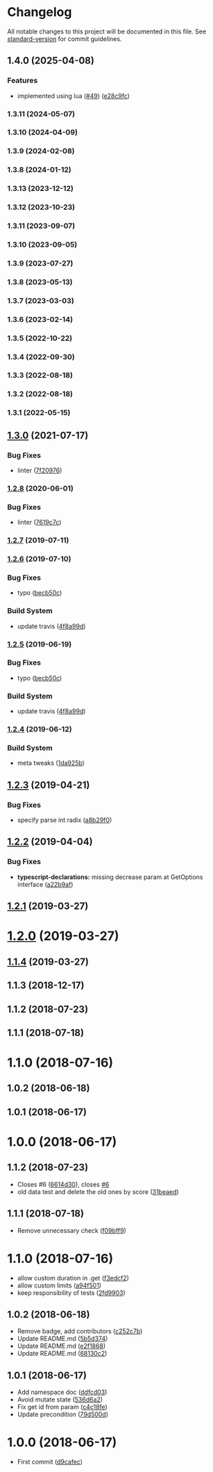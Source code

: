 # Changelog

All notable changes to this project will be documented in this file. See [standard-version](https://github.com/conventional-changelog/standard-version) for commit guidelines.

## 1.4.0 (2025-04-08)


### Features

* implemented using lua ([#49](https://github.com/microlinkhq/async-ratelimiter/issues/49)) ([e28c9fc](https://github.com/microlinkhq/async-ratelimiter/commit/e28c9fc72ae232fb253b10053c476ffb7f6bb0cd))

### 1.3.11 (2024-05-07)

### 1.3.10 (2024-04-09)

### 1.3.9 (2024-02-08)

### 1.3.8 (2024-01-12)

### 1.3.13 (2023-12-12)

### 1.3.12 (2023-10-23)

### 1.3.11 (2023-09-07)

### 1.3.10 (2023-09-05)

### 1.3.9 (2023-07-27)

### 1.3.8 (2023-05-13)

### 1.3.7 (2023-03-03)

### 1.3.6 (2023-02-14)

### 1.3.5 (2022-10-22)

### 1.3.4 (2022-09-30)

### 1.3.3 (2022-08-18)

### 1.3.2 (2022-08-18)

### 1.3.1 (2022-05-15)

## [1.3.0](https://github.com/microlinkhq/async-ratelimiter/compare/v1.2.8...v1.3.0) (2021-07-17)


### Bug Fixes

* linter ([7f20976](https://github.com/microlinkhq/async-ratelimiter/commit/7f209764834790d0973913277f3d467b919044bb))

### [1.2.8](https://github.com/microlinkhq/async-ratelimiter/compare/v1.2.7...v1.2.8) (2020-06-01)


### Bug Fixes

* linter ([7619c7c](https://github.com/microlinkhq/async-ratelimiter/commit/7619c7c596d905b308ab3a52abdd1a1029323024))

### [1.2.7](https://github.com/microlinkhq/async-ratelimiter/compare/v1.2.6...v1.2.7) (2019-07-11)



### [1.2.6](https://github.com/microlinkhq/async-ratelimiter/compare/v1.2.4...v1.2.6) (2019-07-10)


### Bug Fixes

* typo ([becb50c](https://github.com/microlinkhq/async-ratelimiter/commit/becb50c))


### Build System

* update travis ([4f8a99d](https://github.com/microlinkhq/async-ratelimiter/commit/4f8a99d))



### [1.2.5](https://github.com/microlinkhq/async-ratelimiter/compare/v1.2.4...v1.2.5) (2019-06-19)


### Bug Fixes

* typo ([becb50c](https://github.com/microlinkhq/async-ratelimiter/commit/becb50c))


### Build System

* update travis ([4f8a99d](https://github.com/microlinkhq/async-ratelimiter/commit/4f8a99d))



### [1.2.4](https://github.com/microlinkhq/async-ratelimiter/compare/v1.2.3...v1.2.4) (2019-06-12)


### Build System

* meta tweaks ([1da925b](https://github.com/microlinkhq/async-ratelimiter/commit/1da925b))



## [1.2.3](https://github.com/microlinkhq/async-ratelimiter/compare/v1.2.2...v1.2.3) (2019-04-21)


### Bug Fixes

* specify parse int radix ([a8b29f0](https://github.com/microlinkhq/async-ratelimiter/commit/a8b29f0))



<a name="1.2.2"></a>
## [1.2.2](https://github.com/microlinkhq/async-ratelimiter/compare/v1.2.1...v1.2.2) (2019-04-04)


### Bug Fixes

* **typescript-declarations:** missing decrease param at GetOptions interface ([a22b9af](https://github.com/microlinkhq/async-ratelimiter/commit/a22b9af))



<a name="1.2.1"></a>
## [1.2.1](https://github.com/microlinkhq/async-ratelimiter/compare/v1.2.0...v1.2.1) (2019-03-27)



<a name="1.2.0"></a>
# [1.2.0](https://github.com/microlinkhq/async-ratelimiter/compare/v1.1.4...v1.2.0) (2019-03-27)



<a name="1.1.4"></a>
## [1.1.4](https://github.com/microlinkhq/async-ratelimiter/compare/v1.1.3...v1.1.4) (2019-03-27)



<a name="1.1.3"></a>
## 1.1.3 (2018-12-17)



<a name="1.1.2"></a>
## 1.1.2 (2018-07-23)



<a name="1.1.1"></a>
## 1.1.1 (2018-07-18)



<a name="1.1.0"></a>
# 1.1.0 (2018-07-16)



<a name="1.0.2"></a>
## 1.0.2 (2018-06-18)



<a name="1.0.1"></a>
## 1.0.1 (2018-06-17)



<a name="1.0.0"></a>
# 1.0.0 (2018-06-17)



<a name="1.1.2"></a>
## 1.1.2 (2018-07-23)

* Closes #6 ([6614d30](https://github.com/microlinkhq/async-ratelimiter/commit/6614d30)), closes [#6](https://github.com/microlinkhq/async-ratelimiter/issues/6)
* old data test and delete the old ones by score ([31beaed](https://github.com/microlinkhq/async-ratelimiter/commit/31beaed))



<a name="1.1.1"></a>
## 1.1.1 (2018-07-18)

* Remove unnecessary check ([f09bff9](https://github.com/microlinkhq/async-ratelimiter/commit/f09bff9))



<a name="1.1.0"></a>
# 1.1.0 (2018-07-16)

* allow custom duration in .get ([f3edcf2](https://github.com/microlinkhq/async-ratelimiter/commit/f3edcf2))
* allow custom limits ([a94f501](https://github.com/microlinkhq/async-ratelimiter/commit/a94f501))
* keep responsibility of tests ([2fd9903](https://github.com/microlinkhq/async-ratelimiter/commit/2fd9903))



<a name="1.0.2"></a>
## 1.0.2 (2018-06-18)

* Remove badge, add contributors ([c252c7b](https://github.com/microlinkhq/async-ratelimiter/commit/c252c7b))
* Update README.md ([5b5d374](https://github.com/microlinkhq/async-ratelimiter/commit/5b5d374))
* Update README.md ([e2f1868](https://github.com/microlinkhq/async-ratelimiter/commit/e2f1868))
* Update README.md ([68130c2](https://github.com/microlinkhq/async-ratelimiter/commit/68130c2))



<a name="1.0.1"></a>
## 1.0.1 (2018-06-17)

* Add namespace doc ([ddfcd03](https://github.com/microlinkhq/async-ratelimiter/commit/ddfcd03))
* Avoid mutate state ([536d6a2](https://github.com/microlinkhq/async-ratelimiter/commit/536d6a2))
* Fix get id from param ([c4c18fe](https://github.com/microlinkhq/async-ratelimiter/commit/c4c18fe))
* Update precondition ([79d500d](https://github.com/microlinkhq/async-ratelimiter/commit/79d500d))



<a name="1.0.0"></a>
# 1.0.0 (2018-06-17)

* First commit ([d9cafec](https://github.com/microlinkhq/async-ratelimiter/commit/d9cafec))
